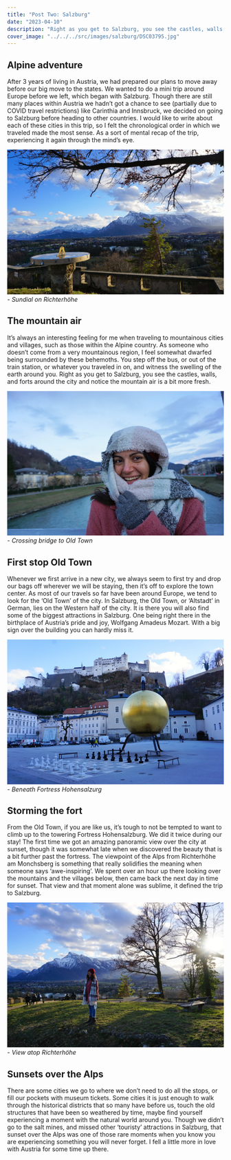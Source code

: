 ```yaml
---
title: "Post Two: Salzburg"
date: "2023-04-10"
description: "Right as you get to Salzburg, you see the castles, walls, and forts around the city and notice the mountain air is a bit more fresh."
cover_image: "../../../src/images/salzburg/DSC03795.jpg"
---
```


## Alpine adventure

After 3 years of living in Austria, we had prepared our plans to move away before our big move to the states. We wanted to do a mini trip around Europe before we left, which began with Salzburg. Though there are still many places within Austria we hadn’t got a chance to see (partially due to COVID travel restrictions) like Carinthia and Innsbruck, we decided on going to Salzburg before heading to other countries. I would like to write about each of these cities in this trip, so I felt the chronological order in which we traveled made the most sense. As a sort of mental recap of the trip, experiencing it again through the mind’s eye.

![Sundial and Mountains](../../../src/images/salzburg/IMG-3833.jpg) - _Sundial on Richterhöhe_

## The mountain air

It’s always an interesting feeling for me when traveling to mountainous cities and villages, such as those within the Alpine country. As someone who doesn’t come from a very mountainous region, I feel somewhat dwarfed being surrounded by these behemoths. You step off the bus, or out of the train station, or whatever you traveled in on, and witness the swelling of the earth around you. Right as you get to Salzburg, you see the castles, walls, and forts around the city and notice the mountain air is a bit more fresh.

![Mel on bridge](../../../src/images/salzburg/IMG-3830.jpg) - _Crossing bridge to Old Town_

## First stop Old Town

Whenever we first arrive in a new city, we always seem to first try and drop our bags off wherever we will be staying, then it’s off to explore the town center. As most of our travels so far have been around Europe, we tend to look for the ‘Old Town’ of the city. In Salzburg, the Old Town, or ‘Altstadt’ in German, lies on the Western half of the city. It is there you will also find some of the biggest attractions in Salzburg. One being right there in the birthplace of Austria’s pride and joy, Wolfgang Amadeus Mozart. With a big sign over the building you can hardly miss it.

![Hohensalzburg](../../../src/images/salzburg/IMG-3831.jpg) - _Beneath Fortress Hohensalzurg_

## Storming the fort

From the Old Town, if you are like us, it’s tough to not be tempted to want to climb up to the towering Fortress Hohensalzburg. We did it twice during our stay! The first time we got an amazing panoramic view over the city at sunset, though it was somewhat late when we discovered the beauty that is a bit further past the fortress. The viewpoint of the Alps from Richterhöhe am Monchsberg is something that really solidifies the meaning when someone says ‘awe-inspiring’. We spent over an hour up there looking over the mountains and the villages below, then came back the next day in time for sunset. That view and that moment alone was sublime, it defined the trip to Salzburg.

![Richterhöhe](../../../src/images/salzburg/IMG-3829.jpg) - _View atop Richterhöhe_

## Sunsets over the Alps

There are some cities we go to where we don’t need to do all the stops, or fill our pockets with museum tickets. Some cities it is just enough to walk through the historical districts that so many have before us, touch the old structures that have been so weathered by time, maybe find yourself experiencing a moment with the natural world around you. Though we didn’t go to the salt mines, and missed other ‘touristy’ attractions in Salzburg, that sunset over the Alps was one of those rare moments when you know you are experiencing something you will never forget. I fell a little more in love with Austria for some time up there.
